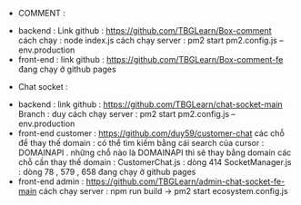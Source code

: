 -	COMMENT :
+ backend :
Link github : https://github.com/TBGLearn/Box-comment
cách chạy : node index.js
cách chạy server : pm2 start pm2.config.js –env.production
+ front-end : 
link github : https://github.com/TBGLearn/Box-comment-fe
đang chạy ở github pages
-	Chat socket :
+ backend : 
link github : https://github.com/TBGLearn/chat-socket-main
Branch : duy
cách chạy server : pm2 start pm2.config.js –env.production
+ front-end customer : https://github.com/duy59/customer-chat
các chỗ để thay thế domain :
có thể tìm kiếm bằng cái search của cursor : DOMAINAPI . những chỗ nào là DOMAINAPI thì sẽ thay bằng domain
các chỗ cần thay thế domain : 
CustomerChat.js : dòng 414
SocketManager.js : dòng 78 , 579 , 658
đang chạy ở github pages
+ front-end admin : https://github.com/TBGLearn/admin-chat-socket-fe-main
cách chạy server : npm run build -> pm2 start ecosystem.config.js
